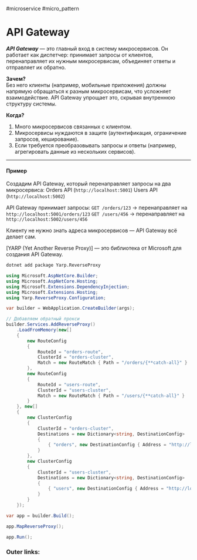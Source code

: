 #microservice #micro_pattern

# API Gateway

***API Gateway*** — это главный вход в систему микросервисов. Он работает как диспетчер: принимает запросы от клиентов, перенаправляет их нужным микросервисам, объединяет ответы и отправляет их обратно.

**Зачем?**  
Без него клиенты (например, мобильные приложения) должны напрямую обращаться к разным микросервисам, что усложняет взаимодействие. API Gateway упрощает это, скрывая внутреннюю структуру системы.

**Когда?**
1. Много микросервисов связанных с клиентом.
2. Микросервисы нуждаются в защите (аутентификация, ограничение запросов, кеширование).
3. Если требуется преобразовывать запросы и ответы (например, агрегировать данные из нескольких сервисов).

---
#### **Пример**

Создадим API Gateway, который перенаправляет запросы на два микросервиса:
Orders API (`http://localhost:5001`)
Users API (`http://localhost:5002`)

API Gateway принимает запросы:
`GET /orders/123` → перенаправляет на `http://localhost:5001/orders/123`
`GET /users/456` → перенаправляет на `http://localhost:5002/users/456`

Клиенту не нужно знать адреса микросервисов — API Gateway всё делает сам.

[YARP (Yet Another Reverse Proxy)] — это библиотека от Microsoft для создания API Gateway.
```sh
dotnet add package Yarp.ReverseProxy
```

```csharp
using Microsoft.AspNetCore.Builder;
using Microsoft.AspNetCore.Hosting;
using Microsoft.Extensions.DependencyInjection;
using Microsoft.Extensions.Hosting;
using Yarp.ReverseProxy.Configuration;

var builder = WebApplication.CreateBuilder(args);

// Добавляем обратный прокси
builder.Services.AddReverseProxy()
    .LoadFromMemory(new[]
    {
        new RouteConfig
        {
            RouteId = "orders-route",
            ClusterId = "orders-cluster",
            Match = new RouteMatch { Path = "/orders/{**catch-all}" }
        },
        new RouteConfig
        {
            RouteId = "users-route",
            ClusterId = "users-cluster",
            Match = new RouteMatch { Path = "/users/{**catch-all}" }
        }
    }, new[]
    {
        new ClusterConfig
        {
            ClusterId = "orders-cluster",
            Destinations = new Dictionary<string, DestinationConfig>
            {
                { "orders", new DestinationConfig { Address = "http://localhost:5001" } }
            }
        },
        new ClusterConfig
        {
            ClusterId = "users-cluster",
            Destinations = new Dictionary<string, DestinationConfig>
            {
                { "users", new DestinationConfig { Address = "http://localhost:5002" } }
            }
        }
    });

var app = builder.Build();

app.MapReverseProxy();

app.Run();
```

### Outer links:

